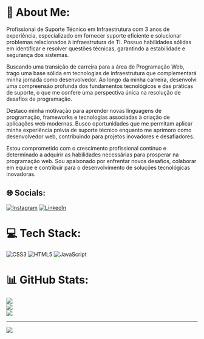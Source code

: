 # 💫 About Me:
Profissional de Suporte Técnico em Infraestrutura com 3 anos de experiência, especializado em fornecer suporte eficiente e solucionar problemas relacionados à infraestrutura de TI. Possuo habilidades sólidas em identificar e resolver questões técnicas, garantindo a estabilidade e segurança dos sistemas.

Buscando uma transição de carreira para a área de Programação Web, trago uma base sólida em tecnologias de infraestrutura que complementará minha jornada como desenvolvedor. Ao longo da minha carreira, desenvolvi uma compreensão profunda dos fundamentos tecnológicos e das práticas de suporte, o que me confere uma perspectiva única na resolução de desafios de programação.

Destaco minha motivação para aprender novas linguagens de programação, frameworks e tecnologias associadas à criação de aplicações web modernas. Busco oportunidades que me permitam aplicar minha experiência prévia de suporte técnico enquanto me aprimoro como desenvolvedor web, contribuindo para projetos inovadores e desafiadores.

Estou comprometido com o crescimento profissional contínuo e determinado a adquirir as habilidades necessárias para prosperar na programação web. Sou apaixonado por enfrentar novos desafios, colaborar em equipe e contribuir para o desenvolvimento de soluções tecnológicas inovadoras.


## 🌐 Socials:
[![Instagram](https://img.shields.io/badge/Instagram-%23E4405F.svg?logo=Instagram&logoColor=white)](https://instagram.com/https://www.instagram.com/wilsonxmf/) [![LinkedIn](https://img.shields.io/badge/LinkedIn-%230077B5.svg?logo=linkedin&logoColor=white)](https://linkedin.com/in/https://www.linkedin.com/in/wilson--xavier/) 

# 💻 Tech Stack:
![CSS3](https://img.shields.io/badge/css3-%231572B6.svg?style=flat&logo=css3&logoColor=white) ![HTML5](https://img.shields.io/badge/html5-%23E34F26.svg?style=flat&logo=html5&logoColor=white) ![JavaScript](https://img.shields.io/badge/javascript-%23323330.svg?style=flat&logo=javascript&logoColor=%23F7DF1E)
# 📊 GitHub Stats:
![](https://github-readme-stats.vercel.app/api?username=WilsonXMF&theme=dracula&hide_border=false&include_all_commits=false&count_private=false)<br/>
![](https://github-readme-streak-stats.herokuapp.com/?user=WilsonXMF&theme=dracula&hide_border=false)<br/>
![](https://github-readme-stats.vercel.app/api/top-langs/?username=WilsonXMF&theme=dracula&hide_border=false&include_all_commits=false&count_private=false&layout=compact)

---
[![](https://visitcount.itsvg.in/api?id=WilsonXMF&icon=0&color=0)](https://visitcount.itsvg.in)

<!-- Proudly created with GPRM ( https://gprm.itsvg.in ) -->
